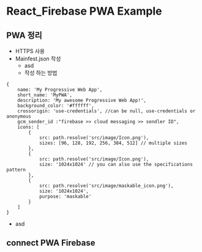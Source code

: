 # React_Firebase PWA Example
## PWA 정리
* HTTPS 사용
* Mainfest.json 작성
    * asd
    * 작성 하는 방법      
```
{
    name: 'My Progressive Web App',
    short_name: 'MyPWA',
    description: 'My awesome Progressive Web App!',
    background_color: '#ffffff',
    crossorigin: 'use-credentials', //can be null, use-credentials or anonymous
    gcm_sender_id :"firebase >> cloud messaging >> sendler ID", 
    icons: [
        {
            src: path.resolve('src/image/Icon.png'),
            sizes: [96, 128, 192, 256, 384, 512] // multiple sizes
        },
        {
            src: path.resolve('src/image/Icon.png'),
            size: '1024x1024' // you can also use the specifications pattern
        },
        {
            src: path.resolve('src/image/maskable_icon.png'),
            size: '1024x1024',
            purpose: 'maskable'
        }
    ]
}
```  
* asd
## connect PWA Firebase 